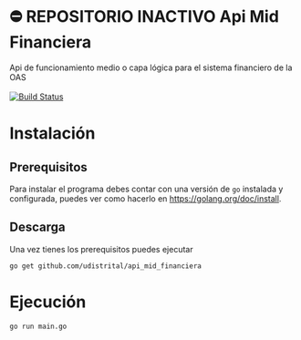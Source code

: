 # :no_entry: REPOSITORIO INACTIVO Api Mid Financiera
Api de funcionamiento medio o capa lógica para el sistema financiero de la OAS
<br>
<br>
[![Build Status](https://travis-ci.org/udistrital/api_mid_financiera.svg?branch=dev)](https://travis-ci.org/udistrital/api_mid_financiera)
<br>

Instalación
============
## Prerequisitos
Para instalar el programa debes contar con una versión de `go` instalada y configurada, puedes ver como hacerlo en https://golang.org/doc/install.
<br>
## Descarga
Una vez tienes los prerequisitos puedes ejecutar
```
go get github.com/udistrital/api_mid_financiera
```


Ejecución
============

```
go run main.go
```
